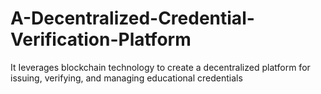 # A-Decentralized-Credential-Verification-Platform
It Ieverages blockchain technology to create a decentralized platform for issuing, verifying, and managing educational credentials
